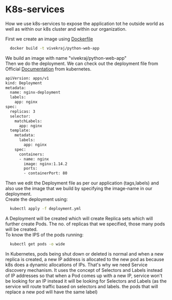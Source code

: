 # K8s-services
How we use k8s-services to expose the application tot he outside world as well as within our k8s cluster and within our organization. <br/>

First we create an image using [Dockerfile](https://github.com/warlock601/K8s-services/blob/c88d7e410bfdb916fc008bec988b7b76dfe28e7b/Dockerfile) 
```bash
  docker build -t vivekraj/python-web-app
```
We build an image with name "vivekraj/python-web-app" <br/>
Then we do the deployment. We can check out the deployment file from Official [Documentation](https://kubernetes.io/docs/concepts/workloads/controllers/deployment/) from kubernetes. <br/>
```bash
apiVersion: apps/v1
kind: Deployment
metadata:
  name: nginx-deployment
  labels:
    app: nginx
spec:
  replicas: 3
  selector:
    matchLabels:
      app: nginx
  template:
    metadata:
      labels:
        app: nginx
    spec:
      containers:
      - name: nginx
        image: nginx:1.14.2
        ports:
        - containerPort: 80

```

Then we edit the Deployment file as per our application (tags,labels) and also use the image that we build by specifying the image-name in our deployment.<br/>
Create the deployment using:
```bash
  kubectl apply -f deployment.yml
```
A Deployment will be created which will create Replica sets which will further create Pods. The no. of replicas that we specified, those many pods will be created.<br/>
To know the IPS of the pods running:
```bash
  kubectl get pods -o wide
```

In Kubernetes, pods being shut down or deleted is normal and when a new replica is created, a new IP address is allocated to the new pod as because k8s does a dynamic allocations of IPs. That's why we need Service discovery mechanism. It uses the concept of Selectors and Labels instead of IP addresses so that when a Pod comes up with a new IP, service won't be looking for an IP instead it will be looking for Selectors and Labels (as the  service will route traffic based on selectors and labels. the pods that will replace a new pod will have the same label) 
